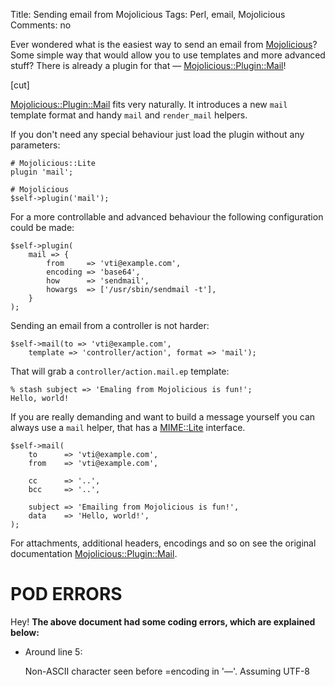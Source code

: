 Title: Sending email from Mojolicious
Tags: Perl, email, Mojolicious
Comments: no

Ever wondered what is the easiest way to send an email from [Mojolicious](https://metacpan.org/pod/Mojolicious)? Some
simple way that would allow you to use templates and more advanced stuff? There
is already a plugin for that — [Mojolicious::Plugin::Mail](https://metacpan.org/pod/Mojolicious::Plugin::Mail)!

[cut]

[Mojolicious::Plugin::Mail](https://metacpan.org/pod/Mojolicious::Plugin::Mail) fits very naturally. It introduces a new `mail`
template format and handy `mail` and `render_mail` helpers.

If you don't need any special behaviour just load the plugin without any
parameters:

    # Mojolicious::Lite
    plugin 'mail';

    # Mojolicious
    $self->plugin('mail');

For a more controllable and advanced behaviour the following configuration could
be made:

    $self->plugin(
        mail => {
            from     => 'vti@example.com',
            encoding => 'base64',
            how      => 'sendmail',
            howargs  => ['/usr/sbin/sendmail -t'],
        }
    );

Sending an email from a controller is not harder:

    $self->mail(to => 'vti@example.com',
        template => 'controller/action', format => 'mail');

That will grab a `controller/action.mail.ep` template:

    % stash subject => 'Emaling from Mojolicious is fun!';
    Hello, world!

If you are really demanding and want to build a message yourself you can always
use a `mail` helper, that has a [MIME::Lite](https://metacpan.org/pod/MIME::Lite) interface.

    $self->mail(
        to      => 'vti@example.com',
        from    => 'vti@example.com',

        cc      => '..',
        bcc     => '..',

        subject => 'Emailing from Mojolicious is fun!',
        data    => 'Hello, world!',
    );

For attachments, additional headers, encodings and so on see the original
documentation [Mojolicious::Plugin::Mail](https://metacpan.org/pod/Mojolicious::Plugin::Mail).

# POD ERRORS

Hey! **The above document had some coding errors, which are explained below:**

- Around line 5:

    Non-ASCII character seen before =encoding in '—'. Assuming UTF-8
